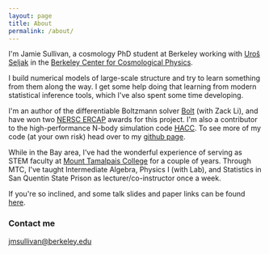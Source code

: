 ```yaml
---
layout: page
title: About
permalink: /about/
---
```


I'm Jamie Sullivan, a cosmology PhD student at Berkeley working with [Uroš Seljak](https://physics.berkeley.edu/people/faculty/uros-seljak) in the [Berkeley Center for Cosmological Physics](http://bccp.berkeley.edu/people/). 

I build numerical models of large-scale structure and try to learn something from them along the way. I get some help doing that learning from modern statistical inference tools, which I've also spent some time developing.

I'm an author of the differentiable Boltzmann solver [Bolt](https://github.com/xzackli/Bolt.jl) (with Zack Li), and have won two [NERSC ERCAP](https://www.nersc.gov/users/accounts/allocations/overview/) awards for this project. I'm also a contributor to the high-performance N-body simulation code [HACC](https://cpac.hep.anl.gov/projects/hacc/). To see more of my code (at your own risk) head over to my [github page](https://github.com/jmsull).

While in the Bay area, I've had the wonderful experience of serving as STEM faculty at [Mount Tamalpais College](https://www.mttamcollege.edu/) for a couple of years. Through MTC, I've taught Intermediate Algebra, Physics I (with Lab), and Statistics in San Quentin State Prison as lecturer/co-instructor once a week. 

If you're so inclined, and some talk slides and paper links can be found [here](https://jmsull.github.io/publications_talks/). 


### Contact me

[jmsullivan@berkeley.edu](mailto:jmsullivan@berkeley.edu)
